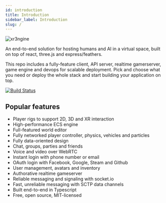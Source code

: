 ```yaml
---
id: introduction
title: Introduction
sidebar_label: Introduction
slug: /
---
```



![xr3ngine](https://github.com/xr3ngine/xr3ngine/raw/dev/xrengine%20black.png)

An end-to-end solution for hosting humans and AI in a virtual space, built on top of react, three.js and express/feathers.

This repo includes a fully-feature client, API server, realtime gamerserver, game engine and devops for scalable deployment. Pick and choose what you need or deploy the whole stack and start building your application on top.

[![Build Status](https://travis-ci.org/xr3ngine/xr3ngine.svg?branch=dev)](https://travis-ci.org/xr3ngine/xr3ngine)

## Popular features
- Player rigs to support 2D, 3D and XR interaction
- High-performance ECS engine
- Full-featured world editor
- Fully networked player controller, physics, vehicles and particles
- Fully data-oriented design
- Chat, groups, parties and friends
- Voice and video over WebRTC
- Instant login with phone number or email
- OAuth login with Facebook, Google, Steam and Github
- User management, avatars and inventory
- Authorative realtime gameserver
- Reliable messaging and signaling with socket.io
- Fast, unreliable messaging with SCTP data channels
- Built end-to-end in Typescript
- Free, open source, MIT-licensed
